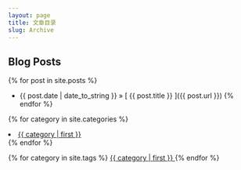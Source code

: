 ```yaml
---
layout: page
title: 文章目录
slug: Archive
---
```


## Blog Posts

{% for post in site.posts %}
  * {{ post.date | date_to_string }} &raquo; [ {{ post.title }} ]({{ post.url }})
{% endfor %}

{% for category in site.categories %}
    <li style="font-size: {{ category | last | size | times: 100 | divided_by: site.categories.size }}%">
        <a href="/{{ category | first | slugize }}/">
            {{ category | first }}
        </a>
    </li>
{% endfor %}

{% for category in site.tags %}
    <a href="/{{ category | first | slugize }}/">
        {{ category | first }}
    </a>
{% endfor %}